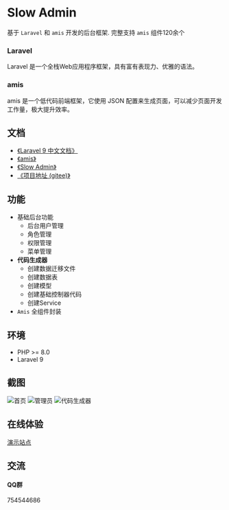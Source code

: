 # Slow Admin

基于 `Laravel` 和 `amis` 开发的后台框架.
完整支持 `amis` 组件120余个

### Laravel

Laravel 是一个全栈Web应用程序框架，具有富有表现力、优雅的语法。

### amis

amis 是一个低代码前端框架，它使用 JSON 配置来生成页面，可以减少页面开发工作量，极大提升效率。

## 文档

- [《Laravel 9 中文文档》](https://learnku.com/docs/laravel/9.x/installation/12200)
- [《amis》](https://aisuda.bce.baidu.com/amis/zh-CN/docs/index)
- [《Slow Admin》](https://learnku.com/docs/slow-admin)
- [《项目地址 (gitee)》](https://gitee.com/slowlyo/slow-admin)

## 功能

- 基础后台功能
    - 后台用户管理
    - 角色管理
    - 权限管理
    - 菜单管理
- **代码生成器**
    - 创建数据迁移文件
    - 创建数据表
    - 创建模型
    - 创建基础控制器代码
    - 创建Service
- `Amis` 全组件封装

## 环境

- PHP >= 8.0
- Laravel 9

## 截图

![首页](https://cdn.learnku.com/uploads/images/202209/06/80143/UYXOi0rvQE.png!large)
![管理员](https://cdn.learnku.com/uploads/images/202209/06/80143/pZlLduqM71.png!large)
![代码生成器](https://cdn.learnku.com/uploads/images/202209/06/80143/lMX2seeU3Z.png!large)

## 在线体验
[演示站点](http://slow-demo.kmhnkj.cn/)

## 交流

#### QQ群
754544686
